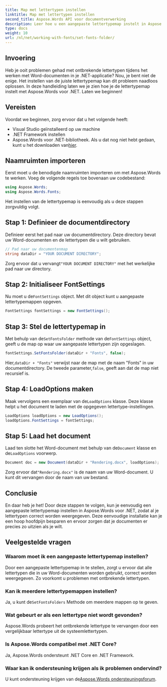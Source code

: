 ```yaml
---
title: Map met lettertypen instellen
linktitle: Map met lettertypen instellen
second_title: Aspose.Words API voor documentverwerking
description: Leer hoe u een aangepaste lettertypemap instelt in Aspose.Words voor .NET, zodat uw Word-documenten correct worden weergegeven en er geen lettertypen ontbreken.
type: docs
weight: 10
url: /nl/net/working-with-fonts/set-fonts-folder/
---
```

## Invoering

Heb je ooit problemen gehad met ontbrekende lettertypen tijdens het werken met Word-documenten in je .NET-applicatie? Nou, je bent niet de enige. Het instellen van de juiste lettertypemap kan dit probleem naadloos oplossen. In deze handleiding laten we je zien hoe je de lettertypemap instelt met Aspose.Words voor .NET. Laten we beginnen!

## Vereisten

Voordat we beginnen, zorg ervoor dat u het volgende heeft:

- Visual Studio geïnstalleerd op uw machine
- .NET Framework instellen
-  Aspose.Words voor .NET-bibliotheek. Als u dat nog niet hebt gedaan, kunt u het downloaden van[hier](https://releases.aspose.com/words/net/).

## Naamruimten importeren

Eerst moet u de benodigde naamruimten importeren om met Aspose.Words te werken. Voeg de volgende regels toe bovenaan uw codebestand:

```csharp
using Aspose.Words;
using Aspose.Words.Fonts;
```

Het instellen van de lettertypemap is eenvoudig als u deze stappen zorgvuldig volgt.

## Stap 1: Definieer de documentdirectory

Definieer eerst het pad naar uw documentdirectory. Deze directory bevat uw Word-documenten en de lettertypen die u wilt gebruiken.

```csharp
// Pad naar uw documentenmap
string dataDir = "YOUR DOCUMENT DIRECTORY";
```

 Zorg ervoor dat u vervangt`"YOUR DOCUMENT DIRECTORY"` met het werkelijke pad naar uw directory.

## Stap 2: Initialiseer FontSettings

 Nu moet u de`FontSettings` object. Met dit object kunt u aangepaste lettertypemappen opgeven.

```csharp
FontSettings fontSettings = new FontSettings();
```

## Stap 3: Stel de lettertypemap in

 Met behulp van de`SetFontsFolder` methode van de`FontSettings` object, geeft u de map op waar uw aangepaste lettertypen zijn opgeslagen.

```csharp
fontSettings.SetFontsFolder(dataDir + "Fonts", false);
```

 Hier,`dataDir + "Fonts"` verwijst naar de map met de naam "Fonts" in uw documentdirectory. De tweede parameter,`false`, geeft aan dat de map niet recursief is.

## Stap 4: LoadOptions maken

 Maak vervolgens een exemplaar van de`LoadOptions` klasse. Deze klasse helpt u het document te laden met de opgegeven lettertype-instellingen.

```csharp
LoadOptions loadOptions = new LoadOptions();
loadOptions.FontSettings = fontSettings;
```

## Stap 5: Laad het document

 Laad ten slotte het Word-document met behulp van de`Document` klasse en de`LoadOptions` voorwerp.

```csharp
Document doc = new Document(dataDir + "Rendering.docx", loadOptions);
```

 Zorg ervoor dat`"Rendering.docx"` is de naam van uw Word-document. U kunt dit vervangen door de naam van uw bestand.

## Conclusie

En daar heb je het! Door deze stappen te volgen, kun je eenvoudig een aangepaste lettertypemap instellen in Aspose.Words voor .NET, zodat al je lettertypen correct worden weergegeven. Deze eenvoudige installatie kan je een hoop hoofdpijn besparen en ervoor zorgen dat je documenten er precies zo uitzien als je wilt.

## Veelgestelde vragen

### Waarom moet ik een aangepaste lettertypemap instellen?
Door een aangepaste lettertypemap in te stellen, zorgt u ervoor dat alle lettertypen die in uw Word-documenten worden gebruikt, correct worden weergegeven. Zo voorkomt u problemen met ontbrekende lettertypen.

### Kan ik meerdere lettertypemappen instellen?
 Ja, u kunt de`SetFontsFolders` Methode om meerdere mappen op te geven.

### Wat gebeurt er als een lettertype niet wordt gevonden?
Aspose.Words probeert het ontbrekende lettertype te vervangen door een vergelijkbaar lettertype uit de systeemlettertypen.

### Is Aspose.Words compatibel met .NET Core?
Ja, Aspose.Words ondersteunt .NET Core en .NET Framework.

### Waar kan ik ondersteuning krijgen als ik problemen ondervind?
 U kunt ondersteuning krijgen van de[Aspose.Words ondersteuningsforum](https://forum.aspose.com/c/words/8).
